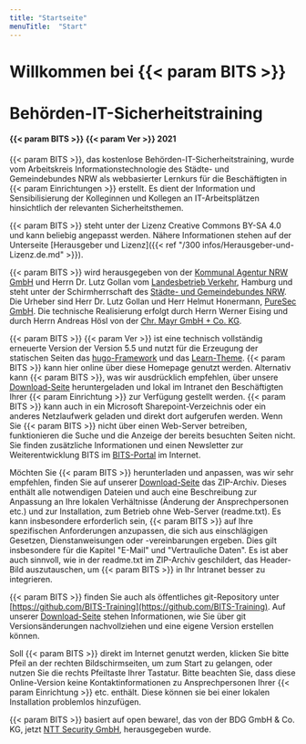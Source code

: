 ```yaml
---
title: "Startseite"
menuTitle:  "Start"
---
```


# Willkommen bei {{< param BITS >}}

# Behörden-IT-Sicherheitstraining

#### {{< param BITS >}} {{< param Ver >}} 2021

{{< param BITS >}}, das kostenlose Behörden-IT-Sicherheitstraining, wurde vom Arbeitskreis Informationstechnologie des Städte- und Gemeindebundes NRW als webbasierter Lernkurs für die Beschäftigten in {{< param Einrichtungen >}} erstellt. Es dient der Information und Sensibilisierung der Kolleginnen und Kollegen an IT-Arbeitsplätzen hinsichtlich der relevanten Sicherheitsthemen.

{{< param BITS >}} steht unter der Lizenz Creative Commons BY-SA 4.0 und kann beliebig angepasst werden. Nähere Informationen stehen auf der Unterseite [Herausgeber und Lizenz]({{< ref  "/300 infos/Herausgeber-und-Lizenz.de.md" >}}).

{{< param BITS >}} wird herausgegeben von der [Kommunal Agentur NRW GmbH](https://www.kommunalagenturnrw.de) und Herrn Dr. Lutz Gollan vom [Landesbetrieb Verkehr](https://www.hamburg.de/lbv), Hamburg und steht unter der Schirmherrschaft des [Städte- und Gemeindebundes NRW](https://www.kommunen.nrw). Die Urheber sind Herr Dr. Lutz Gollan und Herr Helmut Honermann, [PureSec GmbH](https://puresec.de). Die technische Realisierung erfolgt durch Herrn Werner Eising und durch Herrn Andreas Hösl von der [Chr. Mayr GmbH + Co. KG](https://www.mayr.com).

{{< param BITS >}} {{< param Ver >}} ist eine technisch vollständig erneuerte Version der Version 5.5 und nutzt für die Erzeugung der statischen Seiten das [hugo-Framework](https://gohugo.io) und das [Learn-Theme](https://themes.gohugo.io/hugo-theme-learn/). {{< param BITS >}} kann hier online über diese Homepage genutzt werden. Alternativ kann {{< param BITS >}}, was wir ausdrücklich empfehlen, über unsere [Download-Seite](https://github.com/BITS-Training/BITS-hugo/releases) heruntergeladen und lokal im Intranet den Beschäftigten Ihrer {{< param Einrichtung >}} zur Verfügung gestellt werden. {{< param BITS >}} kann auch in ein Microsoft Sharepoint-Verzeichnis oder ein anderes Netzlaufwerk geladen und direkt dort aufgerufen werden. Wenn Sie {{< param BITS >}} nicht über einen Web-Server betreiben, funktionieren die Suche und die Anzeige der bereits besuchten Seiten nicht. Sie finden zusätzliche Informationen und einen Newsletter zur Weiterentwicklung BITS im [BITS-Portal](https://www.bits-portal.eu) im Internet.

Möchten Sie {{< param BITS >}} herunterladen und anpassen, was wir sehr empfehlen, finden Sie auf unserer [Download-Seite](https://github.com/BITS-Training/BITS-hugo/releases) das ZIP-Archiv. Dieses enthält alle notwendigen Dateien und auch eine Beschreibung zur Anpassung an Ihre lokalen Verhältnisse (Änderung der Ansprechpersonen etc.) und zur Installation, zum Betrieb ohne Web-Server (readme.txt). Es kann insbesondere erforderlich sein, {{< param BITS >}} auf Ihre spezifischen Anforderungen anzupassen, die sich aus einschlägigen Gesetzen, Dienstanweisungen oder -vereinbarungen ergeben. Dies gilt insbesondere für die Kapitel "E-Mail" und "Vertrauliche Daten". Es ist aber auch sinnvoll, wie in der readme.txt im ZIP-Archiv geschildert, das Header-Bild auszutauschen, um {{< param BITS >}} in Ihr Intranet besser zu integrieren.

{{< param BITS >}} finden Sie auch als öffentliches git-Repository unter [https://github.com/BITS-Training](https://github.com/BITS-Training). Auf unserer [Download-Seite](https://github.com/BITS-Training/BITS-hugo/releases)  stehen Informationen, wie Sie über git Versionsänderungen nachvollziehen und eine eigene Version erstellen können.

Soll {{< param BITS >}} direkt im Internet genutzt werden, klicken Sie bitte Pfeil an der rechten Bildschirmseiten, um zum Start zu gelangen, oder nutzen Sie die rechts Pfeiltaste Ihrer Tastatur. Bitte beachten Sie, dass diese Online-Version keine Kontaktinformationen zu Ansprechpersonen Ihrer {{< param Einrichtung >}} etc. enthält. Diese können sie bei einer lokalen Installation problemlos hinzufügen.

{{< param BITS >}} basiert auf open beware!, das von der BDG GmbH & Co. KG, jetzt [NTT Security GmbH](https://hello.global.ntt/de-de/), herausgegeben wurde.

